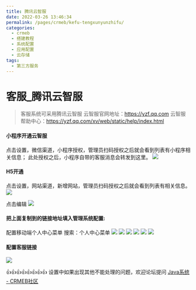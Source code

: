```yaml
---
title: 腾讯云智服
date: 2022-03-26 13:46:34
permalink: /pages/crmeb/kefu-tengxunyunzhifu/
categories:
  - crmeb
  - 搭建教程
  - 系统配置
  - 应用配置
  - 云存储
tags:
  - 第三方服务
---
```


# **客服_腾讯云智服**

> 客服系统可采用腾讯云智服
> 云智服官网地址：https://yzf.qq.com
> 云智服帮助中心：https://yzf.qq.com/xv/web/static/help/index.html

#### 小程序开通云智服

点击设置，微信渠道，小程序授权，管理员扫码授权之后就会看到列表有小程序相关信息； 此处授权之后，小程序自带的客服消息会转发到这里。
![](https://cdn.jsdelivr.net/gh/xbdazz/mypic/img/202112221256674.png)

#### H5开通

点击设置，网站渠道，新增网站，管理员扫码授权之后就会看到列表有相关信息。
![](https://cdn.jsdelivr.net/gh/xbdazz/mypic/img/202112221252710.png)

点击编辑
![](https://cdn.jsdelivr.net/gh/xbdazz/mypic/img/202112221252563.png)

#### 把上面复制到的链接地址填入管理系统配置:

配置移动端个人中心菜单
搜索：个人中心菜单
![](https://cdn.jsdelivr.net/gh/xbdazz/mypic/img/202112221252543.png)
![](https://cdn.jsdelivr.net/gh/xbdazz/mypic/img/202112221253596.png)
![](https://cdn.jsdelivr.net/gh/xbdazz/mypic/img/202112221253975.png)
![](https://cdn.jsdelivr.net/gh/xbdazz/mypic/img/202112221253925.png)
![](https://cdn.jsdelivr.net/gh/xbdazz/mypic/img/202112221253000.png)
![](https://cdn.jsdelivr.net/gh/xbdazz/mypic/img/202112221253947.png)

#### 配置客服链接

![](https://cdn.jsdelivr.net/gh/xbdazz/mypic/img/202112221253718.png)

👍👍👍👍👍👍👍👍 设置中如果出现其他不能处理的问题，欢迎论坛提问 [Java系统 - CRMEB社区](https://q.crmeb.com/?categoryId=122&sequence=0)